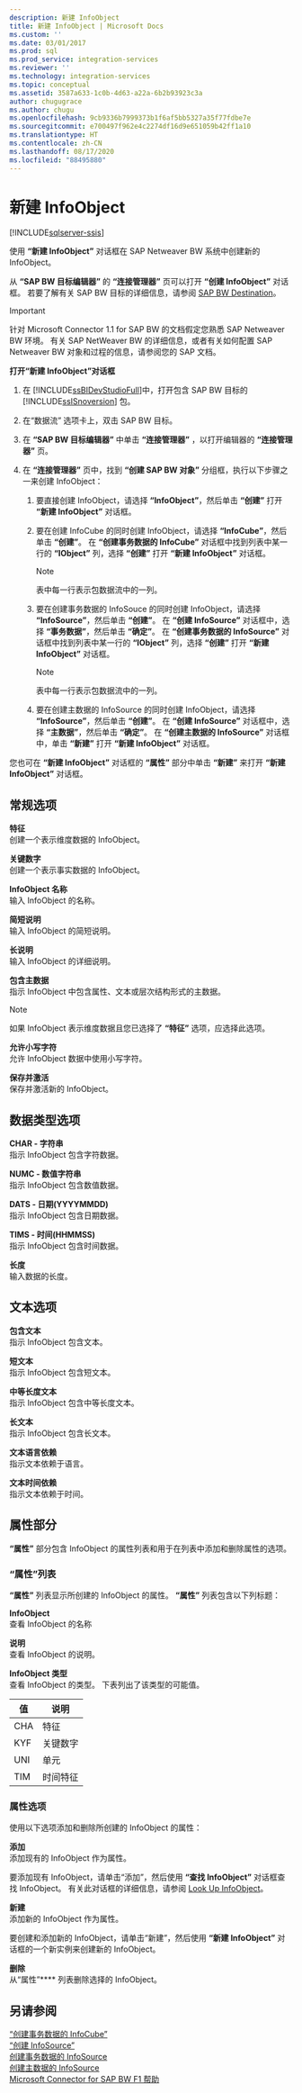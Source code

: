 ```yaml
---
description: 新建 InfoObject
title: 新建 InfoObject | Microsoft Docs
ms.custom: ''
ms.date: 03/01/2017
ms.prod: sql
ms.prod_service: integration-services
ms.reviewer: ''
ms.technology: integration-services
ms.topic: conceptual
ms.assetid: 3587a633-1c0b-4d63-a22a-6b2b93923c3a
author: chugugrace
ms.author: chugu
ms.openlocfilehash: 9cb9336b7999373b1f6af5bb5327a35f77fdbe7e
ms.sourcegitcommit: e700497f962e4c2274df16d9e651059b42ff1a10
ms.translationtype: HT
ms.contentlocale: zh-CN
ms.lasthandoff: 08/17/2020
ms.locfileid: "88495880"
---
```

# <a name="create-new-infoobject"></a>新建 InfoObject

[!INCLUDE[sqlserver-ssis](../../includes/applies-to-version/sqlserver-ssis.md)]


  使用 **“新建 InfoObject”** 对话框在 SAP Netweaver BW 系统中创建新的 InfoObject。  
  
 从 **“SAP BW 目标编辑器”** 的 **“连接管理器”** 页可以打开 **“创建 InfoObject”** 对话框。 若要了解有关 SAP BW 目标的详细信息，请参阅 [SAP BW Destination](../../integration-services/data-flow/sap-bw-destination.md)。  
  
> [!IMPORTANT]  
>  针对 Microsoft Connector 1.1 for SAP BW 的文档假定您熟悉 SAP Netweaver BW 环境。 有关 SAP NetWeaver BW 的详细信息，或者有关如何配置 SAP Netweaver BW 对象和过程的信息，请参阅您的 SAP 文档。  
  
 **打开“新建 InfoObject”对话框**  
  
1.  在 [!INCLUDE[ssBIDevStudioFull](../../includes/ssbidevstudiofull-md.md)]中，打开包含 SAP BW 目标的 [!INCLUDE[ssISnoversion](../../includes/ssisnoversion-md.md)] 包。  
  
2.  在“数据流”  选项卡上，双击 SAP BW 目标。  
  
3.  在 **“SAP BW 目标编辑器”** 中单击 **“连接管理器”** ，以打开编辑器的 **“连接管理器”** 页。  
  
4.  在 **“连接管理器”** 页中，找到 **“创建 SAP BW 对象”** 分组框，执行以下步骤之一来创建 InfoObject：  
  
    1.  要直接创建 InfoObject，请选择 **“InfoObject”**，然后单击 **“创建”** 打开 **“新建 InfoObject”** 对话框。  
  
    2.  要在创建 InfoCube 的同时创建 InfoObject，请选择 **“InfoCube”**，然后单击 **“创建”**。 在 **“创建事务数据的 InfoCube”** 对话框中找到列表中某一行的 **“IObject”** 列，选择 **“创建”** 打开 **“新建 InfoObject”** 对话框。  
  
        > [!NOTE]  
        >  表中每一行表示包数据流中的一列。  
  
    3.  要在创建事务数据的 InfoSouce 的同时创建 InfoObject，请选择 **“InfoSource”**，然后单击 **“创建”**。 在 **“创建 InfoSource”** 对话框中，选择 **“事务数据”**，然后单击 **“确定”**。 在 **“创建事务数据的 InfoSource”** 对话框中找到列表中某一行的 **“IObject”** 列，选择 **“创建”** 打开 **“新建 InfoObject”** 对话框。  
  
        > [!NOTE]  
        >  表中每一行表示包数据流中的一列。  
  
    4.  要在创建主数据的 InfoSource 的同时创建 InfoObject，请选择 **“InfoSource”**，然后单击 **“创建”**。 在 **“创建 InfoSource”** 对话框中，选择 **“主数据”**，然后单击 **“确定”**。 在 **“创建主数据的 InfoSource”** 对话框中，单击 **“新建”** 打开 **“新建 InfoObject”** 对话框。  
  
 您也可在 **“新建 InfoObject”** 对话框的 **“属性”** 部分中单击 **“新建”** 来打开 **“新建 InfoObject”** 对话框。  
  
## <a name="general-options"></a>常规选项  
 **特征**  
 创建一个表示维度数据的 InfoObject。  
  
 **关键数字**  
 创建一个表示事实数据的 InfoObject。  
  
 **InfoObject 名称**  
 输入 InfoObject 的名称。  
  
 **简短说明**  
 输入 InfoObject 的简短说明。  
  
 **长说明**  
 输入 InfoObject 的详细说明。  
  
 **包含主数据**  
 指示 InfoObject 中包含属性、文本或层次结构形式的主数据。  
  
> [!NOTE]  
>   如果 InfoObject 表示维度数据且您已选择了 **“特征”** 选项，应选择此选项。  
  
 **允许小写字符**  
 允许 InfoObject 数据中使用小写字符。  
  
 **保存并激活**  
 保存并激活新的 InfoObject。  
  
## <a name="data-type-options"></a>数据类型选项  
 **CHAR - 字符串**  
 指示 InfoObject 包含字符数据。  
  
 **NUMC - 数值字符串**  
 指示 InfoObject 包含数值数据。  
  
 **DATS - 日期(YYYYMMDD)**  
 指示 InfoObject 包含日期数据。  
  
 **TIMS - 时间(HHMMSS)**  
 指示 InfoObject 包含时间数据。  
  
 **长度**  
 输入数据的长度。  
  
## <a name="text-options"></a>文本选项  
 **包含文本**  
 指示 InfoObject 包含文本。  
  
 **短文本**  
 指示 InfoObject 包含短文本。  
  
 **中等长度文本**  
 指示 InfoObject 包含中等长度文本。  
  
 **长文本**  
 指示 InfoObject 包含长文本。  
  
 **文本语言依赖**  
 指示文本依赖于语言。  
  
 **文本时间依赖**  
 指示文本依赖于时间。  
  
## <a name="attributes-section"></a>属性部分  
 **“属性”** 部分包含 InfoObject 的属性列表和用于在列表中添加和删除属性的选项。  
  
### <a name="attributes-list"></a>“属性”列表  
 **“属性”** 列表显示所创建的 InfoObject 的属性。 **“属性”** 列表包含以下列标题：  
  
 **InfoObject**  
 查看 InfoObject 的名称  
  
 **说明**  
 查看 InfoObject 的说明。  
  
 **InfoObject 类型**  
 查看 InfoObject 的类型。 下表列出了该类型的可能值。  
  
|值|说明|  
|-----------|-----------------|  
|CHA|特征|  
|KYF|关键数字|  
|UNI|单元|  
|TIM|时间特征|  
  
### <a name="attributes-options"></a>属性选项  
 使用以下选项添加和删除所创建的 InfoObject 的属性：  
  
 **添加**  
 添加现有的 InfoObject 作为属性。  
  
 要添加现有 InfoObject，请单击“添加”，然后使用 **“查找 InfoObject”** 对话框查找 InfoObject。 有关此对话框的详细信息，请参阅 [Look Up InfoObject](../../integration-services/data-flow/look-up-infoobject.md)。  
  
 **新建**  
 添加新的 InfoObject 作为属性。  
  
 要创建和添加新的 InfoObject，请单击“新建”，然后使用 **“新建 InfoObject”** 对话框的一个新实例来创建新的 InfoObject。  
  
 **删除**  
 从“属性”**** 列表删除选择的 InfoObject。  
  
## <a name="see-also"></a>另请参阅  
 [“创建事务数据的 InfoCube”](../../integration-services/data-flow/create-infocube-for-transaction-data.md)   
 [“创建 InfoSource”](../../integration-services/data-flow/create-infosource.md)   
 [创建事务数据的 InfoSource](../../integration-services/data-flow/create-infosource-for-transaction-data.md)   
 [创建主数据的 InfoSource](../../integration-services/data-flow/create-infosource-for-master-data.md)   
 [Microsoft Connector for SAP BW F1 帮助](../../integration-services/microsoft-connector-for-sap-bw-f1-help.md)  
  
  
